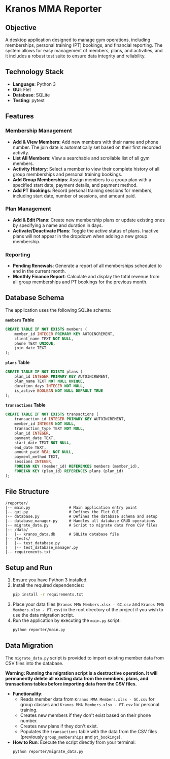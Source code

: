 # Kranos MMA Reporter

## Objective
A desktop application designed to manage gym operations, including memberships, personal training (PT) bookings, and financial reporting. The system allows for easy management of members, plans, and activities, and it includes a robust test suite to ensure data integrity and reliability.

## Technology Stack
* **Language**: Python 3
* **GUI**: Flet
* **Database**: SQLite
* **Testing**: pytest

## Features

### Membership Management
* **Add & View Members**: Add new members with their name and phone number. The join date is automatically set based on their first recorded activity.
* **List All Members**: View a searchable and scrollable list of all gym members.
* **Activity History**: Select a member to view their complete history of all group memberships and personal training bookings.
* **Add Group Memberships**: Assign members to a group plan with a specified start date, payment details, and payment method.
* **Add PT Bookings**: Record personal training sessions for members, including start date, number of sessions, and amount paid.

### Plan Management
* **Add & Edit Plans**: Create new membership plans or update existing ones by specifying a name and duration in days.
* **Activate/Deactivate Plans**: Toggle the active status of plans. Inactive plans will not appear in the dropdown when adding a new group membership.

### Reporting
* **Pending Renewals**: Generate a report of all memberships scheduled to end in the current month.
* **Monthly Finance Report**: Calculate and display the total revenue from all group memberships and PT bookings for the previous month.

## Database Schema
The application uses the following SQLite schema:

**`members` Table**
```sql
CREATE TABLE IF NOT EXISTS members (
    member_id INTEGER PRIMARY KEY AUTOINCREMENT,
    client_name TEXT NOT NULL,
    phone TEXT UNIQUE,
    join_date TEXT
);
```

**`plans` Table**
```sql
CREATE TABLE IF NOT EXISTS plans (
    plan_id INTEGER PRIMARY KEY AUTOINCREMENT,
    plan_name TEXT NOT NULL UNIQUE,
    duration_days INTEGER NOT NULL,
    is_active BOOLEAN NOT NULL DEFAULT TRUE
);
```

**`transactions` Table**
```sql
CREATE TABLE IF NOT EXISTS transactions (
    transaction_id INTEGER PRIMARY KEY AUTOINCREMENT,
    member_id INTEGER NOT NULL,
    transaction_type TEXT NOT NULL,
    plan_id INTEGER,
    payment_date TEXT,
    start_date TEXT NOT NULL,
    end_date TEXT,
    amount_paid REAL NOT NULL,
    payment_method TEXT,
    sessions INTEGER,
    FOREIGN KEY (member_id) REFERENCES members (member_id),
    FOREIGN KEY (plan_id) REFERENCES plans (plan_id)
);
```

## File Structure
```
/reporter/
|-- main.py                 # Main application entry point
|-- gui.py                  # Defines the Flet GUI
|-- database.py             # Defines the database schema and setup
|-- database_manager.py     # Handles all database CRUD operations
|-- migrate_data.py         # Script to migrate data from CSV files
|-- /data/
|   |-- kranos_data.db      # SQLite database file
|-- /tests/
|   |-- test_database.py
|   |-- test_database_manager.py
|-- requirements.txt
```

## Setup and Run
1.  Ensure you have Python 3 installed.
2.  Install the required dependencies:
    ```bash
    pip install -r requirements.txt
    ```
3.  Place your data files (`Kranos MMA Members.xlsx - GC.csv` and `Kranos MMA Members.xlsx - PT.csv`) in the root directory of the project if you wish to use the data migration script.
4.  Run the application by executing the `main.py` script:
    ```bash
    python reporter/main.py
    ```

## Data Migration
The `migrate_data.py` script is provided to import existing member data from CSV files into the database.

**Warning: Running the migration script is a destructive operation. It will permanently delete all existing data from the members, plans, and transactions tables before importing data from the CSV files.**

* **Functionality**:
    * Reads member data from `Kranos MMA Members.xlsx - GC.csv` for group classes and `Kranos MMA Members.xlsx - PT.csv` for personal training.
    * Creates new members if they don't exist based on their phone number.
    * Creates new plans if they don't exist.
    * Populates the `transactions` table with the data from the CSV files (previously `group_memberships` and `pt_bookings`).
* **How to Run**:
    Execute the script directly from your terminal:
    ```bash
    python reporter/migrate_data.py
    ```
